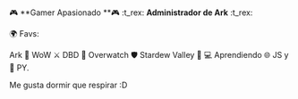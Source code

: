 :video_game: **Gamer Apasionado **:video_game: 
:t_rex: **Administrador de Ark** :t_rex:  
 
:earth_africa: Favs:

Ark :sauropod:
WoW :crossed_swords:
DBD :knife:
Overwatch :shield:
Stardew Valley :seedling:
:computer: Aprendiendo :globe_with_meridians: JS y :snake: PY.

Me gusta  dormir que respirar :D

<!---
Nearius/Nearius is a ✨ special ✨ repository because its `README.md` (this file) appears on your GitHub profile.
You can click the Preview link to take a look at your changes.
--->
